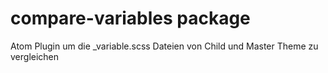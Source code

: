 # compare-variables package

Atom Plugin um die _variable.scss Dateien von Child und Master Theme zu vergleichen
